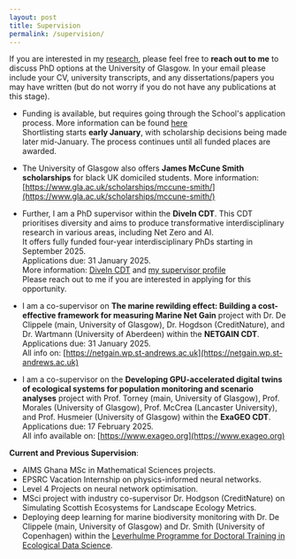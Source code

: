 ```yaml
---
layout: post
title: Supervision
permalink: /supervision/
---
```


If you are interested in my [research]({{TiffanyVlaar.github.io}}/research), please feel free to **reach out to me** to discuss PhD options at the University of Glasgow. In your email please include your CV, university transcripts, and any dissertations/papers you may have written (but do not worry if you do not have any publications at this stage).

- Funding is available, but requires going through the School's application process. More information can be found [here]( https://www.gla.ac.uk/schools/mathematicsstatistics/research/postgraduate/) <br>
Shortlisting starts **early January**, with scholarship decisions being made later mid-January. The process continues until all funded places are awarded.

- The University of Glasgow also offers **James McCune Smith scholarships** for black UK domiciled students. More information: [https://www.gla.ac.uk/scholarships/mccune-smith/](https://www.gla.ac.uk/scholarships/mccune-smith/)

- Further, I am a PhD supervisor within the **DiveIn CDT**. This CDT prioritises diversity and aims to produce transformative interdisciplinary research in various areas, including Net Zero and AI. <br> It offers fully funded four-year interdisciplinary PhDs starting in September 2025. <br> Applications due: 31 January 2025. <br>
More information: [DiveIn CDT](https://www.divein.org.uk) and [my supervisor profile](https://www.divein.org.uk/supervisor/tiffanyvlaar/) <br>
Please reach out to me if you are interested in applying for this opportunity.

- I am a co-supervisor on **The marine rewilding effect: Building a cost-effective framework for measuring Marine Net Gain** project with Dr. De Clippele (main, University of Glasgow), Dr. Hogdson (CreditNature), and Dr. Wartmann (University of Aberdeen) within the **NETGAIN CDT**. Applications due:  31 January 2025. <br> All info on: [https://netgain.wp.st-andrews.ac.uk](https://netgain.wp.st-andrews.ac.uk) 

- I am a co-supervisor on the **Developing GPU-accelerated digital twins of ecological systems for population monitoring and scenario analyses** project with Prof. Torney (main, University of Glasgow), Prof. Morales (University of Glasgow), Prof. McCrea (Lancaster University), and Prof. Husmeier (University of Glasgow) within the **ExaGEO CDT**. Applications due: 17 February 2025. <br>
All info available on: [https://www.exageo.org](https://www.exageo.org)

**Current and Previous Supervision**: 
- AIMS Ghana MSc in Mathematical Sciences projects.
- EPSRC Vacation Internship on physics-informed neural networks.
- Level 4 Projects on neural network optimisation.
- MSci project with industry co-supervisor Dr. Hodgson (CreditNature) on Simulating Scottish Ecosystems for Landscape Ecology Metrics.
- Deploying deep learning for marine biodiversity monitoring with Dr. De Clippele (main, University of Glasgow) and Dr. Smith (University of Copenhagen) within the [Leverhulme Programme for Doctoral Training in Ecological Data Science](https://ecological-data-science.github.io/projects.html).

